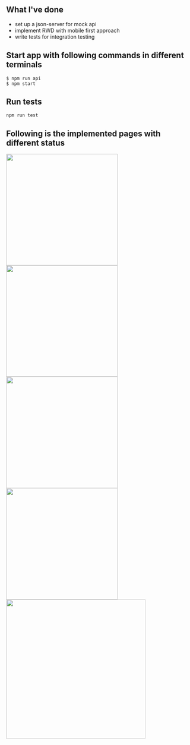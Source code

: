 ## What I've done
- set up a json-server for mock api
- implement RWD with mobile first approach
- write tests for integration testing

## Start app with following commands in different terminals


```
$ npm run api
$ npm start
```


## Run tests
```
npm run test
```
## Following is the implemented pages with different status
<img src="https://github.com/atangyj/totallymoney_test/blob/main/screenshots/form.png" width="300" />
<img src="https://github.com/atangyj/totallymoney_test/blob/main/screenshots/list.png" width="300"/>
<img src="https://github.com/atangyj/totallymoney_test/blob/main/screenshots/list-select.png" width="300"/>
<img src="https://github.com/atangyj/totallymoney_test/blob/main/screenshots/details.png" width="300"/>
<img src="https://github.com/atangyj/totallymoney_test/blob/main/screenshots/details-desktop.png" width="375"/>

